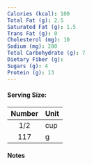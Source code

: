 ```yaml
---
Calories (kcal): 100
Total Fat (g): 2.5
Saturated Fat (g): 1.5
Trans Fat (g): 0
Cholesterol (mg): 10
Sodium (mg): 280
Total Carbohydrate (g): 7
Dietary Fiber (g):
Sugars (g): 4
Protein (g): 13
---
```

#### Serving Size:

| Number | Unit |
| :----: | :--- |
|  1/2   | cup  |
|  117   | g    |
#### Notes